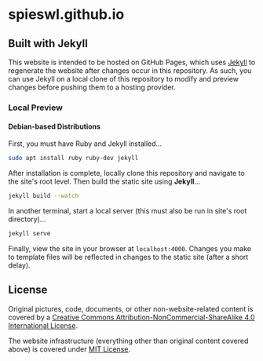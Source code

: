 # spieswl.github.io

## Built with Jekyll

This website is intended to be hosted on GitHub Pages, which uses [Jekyll](http://jekyllrb.com/docs/home/) to regenerate the website after changes occur in this repository. As such, you can use Jekyll on a local clone of this repository to modify and preview changes before pushing them to a hosting provider.

### Local Preview

#### Debian-based Distributions

First, you must have Ruby and Jekyll installed...

```bash
sudo apt install ruby ruby-dev jekyll
```

After installation is complete, locally clone this repository and navigate to the site's root level. Then build the static site using __Jekyll__...

```bash
jekyll build --watch
```

In another terminal, start a local server (this must also be run in site's root directory)...

```bash
jekyll serve
```

Finally, view the site in your browser at `localhost:4000`. Changes you make to template files will be reflected in changes to the static site (after a short delay).

## License

Original pictures, code, documents, or other non-website-related content is covered by a [Creative Commons Attribution-NonCommercial-ShareAlike 4.0 International License](http://creativecommons.org/licenses/by-nc-sa/4.0/).

The website infrastructure (everything other than original content covered above) is covered under [MIT License](https://opensource.org/licenses/MIT).
